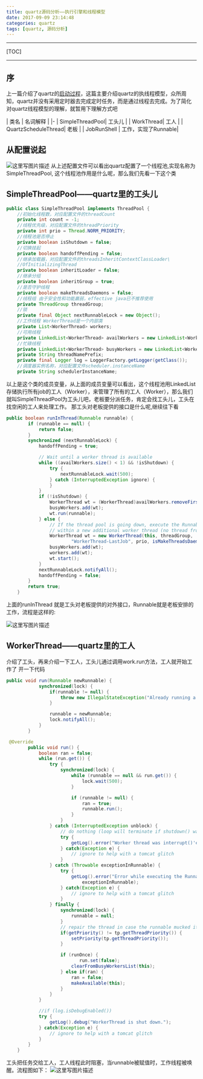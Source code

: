 ```yaml
---
title: quartz源码分析——执行引擎和线程模型
date: 2017-09-09 23:14:48
categories: quartz
tags: [quartz, 源码分析]
---
```

---
[TOC]

---

## 序
上一篇介绍了quartz的[启动过程](http://royliu.me/2017/04/13/quartz2-x-code-analyse-startprocess/)，这篇主要介绍quartz的执线程模型，众所周知，quartz并没有采用定时器去完成定时任务，而是通过线程去完成。为了简化对quartz线程模型的理解，就暂用下理解方式吧

| 类名 | 名词解释 |
|-
| SimpleThreadPool| 工头儿 |
| WorkThread| 工人 |
| QuartzScheduleThread| 老板 |
| JobRunShell | 工作，实现了Runnable|
<!--more-->
## 从配置说起
![这里写图片描述](http://img.blog.csdn.net/20170908113301143)
从上述配置文件可以看出quartz配置了一个线程池,实现名称为SimpleThreadPool, 这个线程池作用是什么呢，那么我们先看一下这个类
##  SimpleThreadPool——quartz里的工头儿
```java
public class SimpleThreadPool implements ThreadPool {
    //初始化线程数，对应配置文件的threadCount
    private int count = -1;
    //线程优先级，对应配置文件的threadPriority
    private int prio = Thread.NORM_PRIORITY;
    //线程池是否停止
    private boolean isShutdown = false;
    //切换挂起
    private boolean handoffPending = false;
    //继承加载器，对应配置文件的threadsInheritContextClassLoader\
    //OfInitializingThread
    private boolean inheritLoader = false;
    //继承分组
    private boolean inheritGroup = true;
    //是否守护线程
    private boolean makeThreadsDaemons = false;
    //线程组 由于安全性和功能羸弱，effective java已不推荐使用
    private ThreadGroup threadGroup;
    //锁
    private final Object nextRunnableLock = new Object();
    //工作线程 WorkerThread是一个内部类
    private List<WorkerThread> workers;
    //可用线程
    private LinkedList<WorkerThread> availWorkers = new LinkedList<WorkerThread>();
    //忙碌线程
    private LinkedList<WorkerThread> busyWorkers = new LinkedList<WorkerThread>();
    private String threadNamePrefix;
    private final Logger log = LoggerFactory.getLogger(getClass());
    //调度器实例名称，对应配置文件scheduler.instanceName
    private String schedulerInstanceName;
```
以上是这个类的成员变量，从上面的成员变量可以看出，这个线程池用LinkedList存储执行所有job的工人（Worker），来管理了所有的工人（Worker），那么我们就叫SimpleThreadPool为工头儿吧，老板要分派任务，肯定会找工头儿，工头在找空闲的工人来处理工作。
那工头对老板提供的接口是什么呢,继续往下看
```java
public boolean runInThread(Runnable runnable) {
        if (runnable == null) {
            return false;
        }
        synchronized (nextRunnableLock) {
            handoffPending = true;

            // Wait until a worker thread is available
            while ((availWorkers.size() < 1) && !isShutdown) {
                try {
                    nextRunnableLock.wait(500);
                } catch (InterruptedException ignore) {
                }
            }
            if (!isShutdown) {
                WorkerThread wt = (WorkerThread)availWorkers.removeFirst();
                busyWorkers.add(wt);
                wt.run(runnable);
            } else {
                // If the thread pool is going down, execute the Runnable
                // within a new additional worker thread (no thread from the pool).
                WorkerThread wt = new WorkerThread(this, threadGroup,
                        "WorkerThread-LastJob", prio, isMakeThreadsDaemons(), runnable);
                busyWorkers.add(wt);
                workers.add(wt);
                wt.start();
            }
            nextRunnableLock.notifyAll();
            handoffPending = false;
        }
        return true;
    }
```
上面的runInThread 就是工头对老板提供的对外接口，Runnable就是老板安排的工作，流程是这样的:

![这里写图片描述](http://img.blog.csdn.net/20170908163046572?)
## WorkerThread——quartz里的工人
介绍了工头，再来介绍一下工人，工头儿通过调用work.run方法，工人就开始工作了
开一下代码
```java
public void run(Runnable newRunnable) {
            synchronized(lock) {
                if(runnable != null) {
                    throw new IllegalStateException("Already running a Runnable!");
                }

                runnable = newRunnable;
                lock.notifyAll();
            }
        }

```
```java        
 @Override
        public void run() {
            boolean ran = false;
            while (run.get()) {
                try {
                    synchronized(lock) {
                        while (runnable == null && run.get()) {
                            lock.wait(500);
                        }

                        if (runnable != null) {
                            ran = true;
                            runnable.run();
                        }
                    }
                } catch (InterruptedException unblock) {
                    // do nothing (loop will terminate if shutdown() was called
                    try {
                        getLog().error("Worker thread was interrupt()'ed.", unblock);
                    } catch(Exception e) {
                        // ignore to help with a tomcat glitch
                    }
                } catch (Throwable exceptionInRunnable) {
                    try {
                        getLog().error("Error while executing the Runnable: ",
                            exceptionInRunnable);
                    } catch(Exception e) {
                        // ignore to help with a tomcat glitch
                    }
                } finally {
                    synchronized(lock) {
                        runnable = null;
                    }
                    // repair the thread in case the runnable mucked it up...
                    if(getPriority() != tp.getThreadPriority()) {
                        setPriority(tp.getThreadPriority());
                    }

                    if (runOnce) {
                           run.set(false);
                        clearFromBusyWorkersList(this);
                    } else if(ran) {
                        ran = false;
                        makeAvailable(this);
                    }
                }
            }

            //if (log.isDebugEnabled())
            try {
                getLog().debug("WorkerThread is shut down.");
            } catch(Exception e) {
                // ignore to help with a tomcat glitch
            }
        }
    }
```
工头把任务交给工人，工人线程此时阻塞，当runnable被赋值时，工作线程被唤醒。流程图如下：
![这里写图片描述](http://img.blog.csdn.net/20170908163011710)

